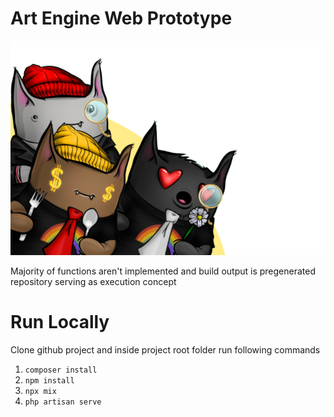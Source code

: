 <h1>Art Engine Web Prototype</h1>

[![art-engine-web-prototype](public/images/bg.png?raw=true)](https://pandas9.github.io/art-engine-web-prototype/)

Majority of functions aren't implemented and build output is pregenerated repository serving as execution concept

# Run Locally
Clone github project and inside project root folder run following commands <br />
1. `composer install` <br />
2. `npm install` <br />
3. `npx mix` <br />
4. `php artisan serve` <br />
